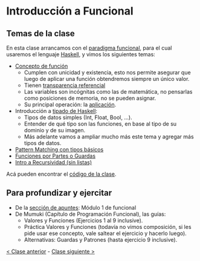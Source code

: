 # Introducción a Funcional

## Temas de la clase

En esta clase arrancamos con el [paradigma funcional](http://wiki.uqbar.org/wiki/articles/paradigma-funcional.html),
para el cual usaremos el lenguaje [Haskell](https://pdep.com.ar/software/software-haskell),
y vimos los siguientes temas:
- [Concepto de función](http://wiki.uqbar.org/wiki/articles/concepto-de-funcion.html)
  - Cumplen con unicidad y existencia, esto nos permite asegurar que luego de aplicar una función obtendremos siempre un único valor.
  - Tienen [transparencia referencial](http://wiki.uqbar.org/wiki/articles/transparencia-referencial--efecto-de-lado-y-asignacion-destructiva.html)
  - Las variables son incógnitas como las de matemática, no pensarlas como posiciones de memoria, no se pueden asignar.
  - Su principal operación: la [aplicación](http://wiki.uqbar.org/wiki/articles/aplicacion.html).
- Introducción a [tipado de Haskell](http://wiki.uqbar.org/wiki/articles/tipos-de-haskell.html):
  - Tipos de datos simples (Int, Float, Bool, ...).
  - Entender de qué tipo son las funciones, en base al tipo de su dominio y de su imagen.
  - Más adelante vamos a ampliar mucho más este tema y agregar más tipos de datos.
- [Pattern Matching con tipos básicos](http://wiki.uqbar.org/wiki/articles/pattern-matching-en-haskell.html)
- [Funciones por Partes o Guardas](http://wiki.uqbar.org/wiki/articles/funciones-por-partes.html)
- [Intro a Recursividad (sin listas)](http://wiki.uqbar.org/wiki/articles/recursividad-en-haskell.html)
  
Acá pueden encontrar el [código de la clase](https://github.com/pdep-mit/ejemplos-de-clase-haskell/blob/master/clase1.hs).

## Para profundizar y ejercitar

- De la [sección de apuntes](http://www.pdep.com.ar/material/apuntes): Módulo 1 de funcional
- De Mumuki (Capítulo de Programación Funcional), las guías:
  - Valores y Funciones (Ejercicios 1 al 9 inclusive).
  - Práctica Valores y Funciones (todavía no vimos composición, si les pide usar ese concepto, vale saltear el ejercicio y hacerlo luego).
  - Alternativas: Guardas y Patrones (hasta ejercicio 9 inclusive).

[< Clase anterior](https://github.com/pdep-mit/bitacora-de-clase/blob/master/clase-01.md) - [Clase siguiente >](https://github.com/pdep-mit/bitacora-de-clase/blob/master/clase-03.md)
